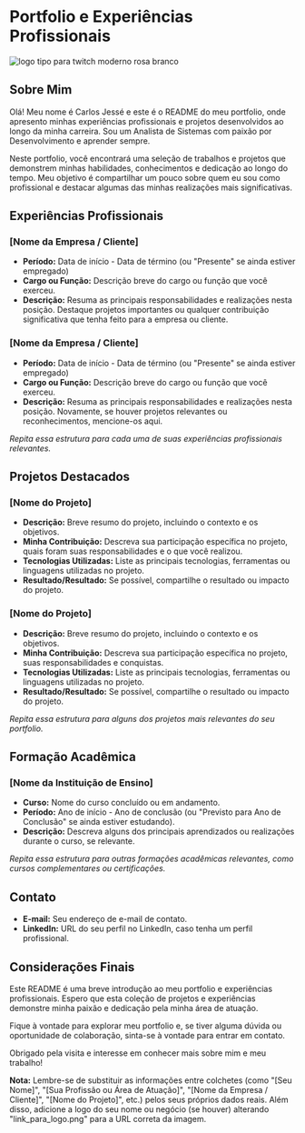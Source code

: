 # Portfolio e Experiências Profissionais

![logo tipo para twitch moderno rosa branco ](https://github.com/RECCOELHO/MeuPortfolio/assets/63757384/f41df813-9739-40eb-89a3-0e6a6abd0c05)

## Sobre Mim

Olá! Meu nome é Carlos Jessé e este é o README do meu portfolio, onde apresento minhas experiências profissionais e projetos desenvolvidos ao longo da minha carreira. Sou um Analista de Sistemas com paixão por Desenvolvimento e aprender sempre.

Neste portfolio, você encontrará uma seleção de trabalhos e projetos que demonstrem minhas habilidades, conhecimentos e dedicação ao longo do tempo. Meu objetivo é compartilhar um pouco sobre quem eu sou como profissional e destacar algumas das minhas realizações mais significativas.

## Experiências Profissionais

### [Nome da Empresa / Cliente]

- **Período:** Data de início - Data de término (ou "Presente" se ainda estiver empregado)
- **Cargo ou Função:** Descrição breve do cargo ou função que você exerceu.
- **Descrição:** Resuma as principais responsabilidades e realizações nesta posição. Destaque projetos importantes ou qualquer contribuição significativa que tenha feito para a empresa ou cliente.

### [Nome da Empresa / Cliente]

- **Período:** Data de início - Data de término (ou "Presente" se ainda estiver empregado)
- **Cargo ou Função:** Descrição breve do cargo ou função que você exerceu.
- **Descrição:** Resuma as principais responsabilidades e realizações nesta posição. Novamente, se houver projetos relevantes ou reconhecimentos, mencione-os aqui.

*Repita essa estrutura para cada uma de suas experiências profissionais relevantes.*

## Projetos Destacados

### [Nome do Projeto]

- **Descrição:** Breve resumo do projeto, incluindo o contexto e os objetivos.
- **Minha Contribuição:** Descreva sua participação específica no projeto, quais foram suas responsabilidades e o que você realizou.
- **Tecnologias Utilizadas:** Liste as principais tecnologias, ferramentas ou linguagens utilizadas no projeto.
- **Resultado/Resultado:** Se possível, compartilhe o resultado ou impacto do projeto.

### [Nome do Projeto]

- **Descrição:** Breve resumo do projeto, incluindo o contexto e os objetivos.
- **Minha Contribuição:** Descreva sua participação específica no projeto, suas responsabilidades e conquistas.
- **Tecnologias Utilizadas:** Liste as principais tecnologias, ferramentas ou linguagens utilizadas no projeto.
- **Resultado/Resultado:** Se possível, compartilhe o resultado ou impacto do projeto.

*Repita essa estrutura para alguns dos projetos mais relevantes do seu portfolio.*

## Formação Acadêmica

### [Nome da Instituição de Ensino]

- **Curso:** Nome do curso concluído ou em andamento.
- **Período:** Ano de início - Ano de conclusão (ou "Previsto para Ano de Conclusão" se ainda estiver estudando).
- **Descrição:** Descreva alguns dos principais aprendizados ou realizações durante o curso, se relevante.

*Repita essa estrutura para outras formações acadêmicas relevantes, como cursos complementares ou certificações.*

## Contato

- **E-mail:** Seu endereço de e-mail de contato.
- **LinkedIn:** URL do seu perfil no LinkedIn, caso tenha um perfil profissional.

## Considerações Finais

Este README é uma breve introdução ao meu portfolio e experiências profissionais. Espero que esta coleção de projetos e experiências demonstre minha paixão e dedicação pela minha área de atuação.

Fique à vontade para explorar meu portfolio e, se tiver alguma dúvida ou oportunidade de colaboração, sinta-se à vontade para entrar em contato.

Obrigado pela visita e interesse em conhecer mais sobre mim e meu trabalho!

**Nota:** Lembre-se de substituir as informações entre colchetes (como "[Seu Nome]", "[Sua Profissão ou Área de Atuação]", "[Nome da Empresa / Cliente]", "[Nome do Projeto]", etc.) pelos seus próprios dados reais. Além disso, adicione a logo do seu nome ou negócio (se houver) alterando "link_para_logo.png" para a URL correta da imagem.
